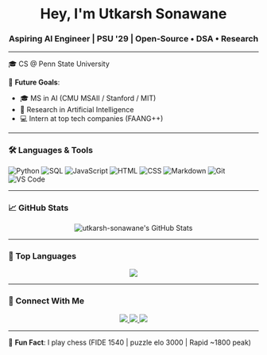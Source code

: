 <h1 align="center">Hey, I'm Utkarsh Sonawane</h1>
<h3 align="center">Aspiring AI Engineer | PSU '29 | Open-Source • DSA • Research</h3>

---

🎓 CS @ Penn State University

🧠 **Future Goals**:  
- 🎓 MS in AI (CMU MSAII / Stanford / MIT)  
- 🧪 Research in Artificial Intelligence
- 💻 Intern at top tech companies (FAANG++)

---

### 🛠 Languages & Tools

![Python](https://img.shields.io/badge/Python-3776AB?style=flat&logo=python&logoColor=white)
![SQL](https://img.shields.io/badge/SQL-4479A1?style=flat&logo=postgresql&logoColor=white)
![JavaScript](https://img.shields.io/badge/JavaScript-F7DF1E?style=flat&logo=javascript&logoColor=black)
![HTML](https://img.shields.io/badge/HTML5-E34F26?style=flat&logo=html5&logoColor=white)
![CSS](https://img.shields.io/badge/CSS3-1572B6?style=flat&logo=css3&logoColor=white)
![Markdown](https://img.shields.io/badge/Markdown-000000?style=flat&logo=markdown&logoColor=white)
![Git](https://img.shields.io/badge/Git-F05032?style=flat&logo=git&logoColor=white)
![VS Code](https://img.shields.io/badge/VS_Code-007ACC?style=flat&logo=visual-studio-code&logoColor=white)

---

### 📈 GitHub Stats

<p align="center">
  <img src="https://github-readme-stats.vercel.app/api?username=utkarsh-sonawane&show_icons=true&theme=radical" alt="utkarsh-sonawane's GitHub Stats" />
</p>


---

### 🧠 Top Languages

<p align="center">
  <img src="https://github-readme-stats.vercel.app/api/top-langs/?username=utkarsh-sonawane&layout=compact&theme=radical" />
</p>

---

### 🔗 Connect With Me

<p align="center">
  <a href="https://www.linkedin.com/in/utkarsh-sonawane-0aa993280/" target="_blank">
    <img src="https://img.shields.io/badge/-LinkedIn-0077B5?style=flat&logo=linkedin&logoColor=white" />
  </a>
  <a href="https://discord.com/users/nottekcrec" target="_blank">
    <img src="https://img.shields.io/badge/-Discord-7289DA?style=flat&logo=discord&logoColor=white" />
  </a>
  <a href="mailto:utkarshsonawane67@gmail.com" target="_blank">
    <img src="https://img.shields.io/badge/-Gmail-D14836?style=flat&logo=gmail&logoColor=white" />
  </a>
</p>

---

🧩 **Fun Fact**: I play chess (FIDE 1540 | puzzle elo 3000 | Rapid ~1800 peak)

